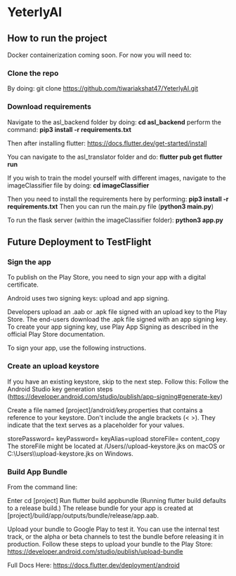 # YeterlyAI

## How to run the project

Docker containerization coming soon. For now you will need to:
### Clone the repo
By doing: git clone https://github.com/tiwariakshat47/YeterlyAI.git

### Download requirements
Navigate to the asl_backend folder by doing: **cd asl_backend**
perform the command: **pip3 install -r requirements.txt** 

Then after installing flutter: https://docs.flutter.dev/get-started/install

You can navigate to the asl_translator folder and do: 
**flutter pub get
flutter run**

If you wish to train the model yourself with different images, navigate to the imageClassifier file by doing: 
**cd imageClassifier**

Then you need to install the requirements here by performing:
**pip3 install -r requirements.txt**
Then you can run the main.py file (**python3 main.py**)

To run the flask server (within the imageClassifier folder):
**python3 app.py**


## Future Deployment to TestFlight

### Sign the app
To publish on the Play Store, you need to sign your app with a digital certificate.

Android uses two signing keys: upload and app signing.

Developers upload an .aab or .apk file signed with an upload key to the Play Store.
The end-users download the .apk file signed with an app signing key.
To create your app signing key, use Play App Signing as described in the official Play Store documentation.

To sign your app, use the following instructions.

### Create an upload keystore

If you have an existing keystore, skip to the next step. Follow this:
Follow the Android Studio key generation steps (https://developer.android.com/studio/publish/app-signing#generate-key)

Create a file named [project]/android/key.properties that contains a reference to your keystore. Don't include the angle brackets (< >). They indicate that the text serves as a placeholder for your values.

storePassword=<password-from-previous-step>
keyPassword=<password-from-previous-step>
keyAlias=upload
storeFile=<keystore-file-location>
content_copy
The storeFile might be located at /Users/<user name>/upload-keystore.jks on macOS or C:\\Users\\<user name>\\upload-keystore.jks on Windows.

### Build App Bundle
From the command line:

Enter cd [project]
Run flutter build appbundle
(Running flutter build defaults to a release build.)
The release bundle for your app is created at [project]/build/app/outputs/bundle/release/app.aab.


Upload your bundle to Google Play to test it. You can use the internal test track, or the alpha or beta channels to test the bundle before releasing it in production.
Follow these steps to upload your bundle to the Play Store: https://developer.android.com/studio/publish/upload-bundle



Full Docs Here: 
https://docs.flutter.dev/deployment/android





